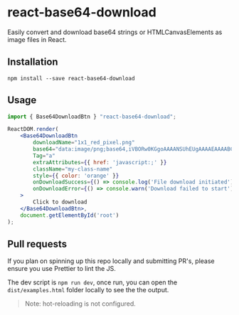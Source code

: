 # react-base64-download

Easily convert and download base64 strings or HTMLCanvasElements as image files in React.

## Installation

`npm install --save react-base64-download`

## Usage

```jsx
import { Base64DownloadBtn } "react-base64-download";

ReactDOM.render(
    <Base64DownloadBtn
        downloadName="1x1_red_pixel.png"
        base64="data:image/png;base64,iVBORw0KGgoAAAANSUhEUgAAAAEAAAABCAIAAACQd1PeAAAAAXNSR0IArs4c6QAAAARnQU1BAACxjwv8YQUAAAAJcEhZcwAADsMAAA7DAcdvqGQAAAAYdEVYdFNvZnR3YXJlAHBhaW50Lm5ldCA0LjEuNv1OCegAAAAMSURBVBhXY/jPYAwAAzQBM849AKsAAAAASUVORK5CYII="
        Tag="a"
        extraAttributes={{ href: 'javascript:;' }}
        className="my-class-name"
        style={{ color: 'orange' }}
        onDownloadSuccess={() => console.log('File download initiated')}
        onDownloadError={() => console.warn('Download failed to start')}
    >
        Click to download
    </Base64DownloadBtn>,
    document.getElementById('root')
);
```

## Pull requests

If you plan on spinning up this repo locally and submitting PR's, please ensure you use Prettier to lint the JS.

The dev script is `npm run dev`, once run, you can open the `dist/examples.html` folder locally to see the the output.

> Note: hot-reloading is not configured.
